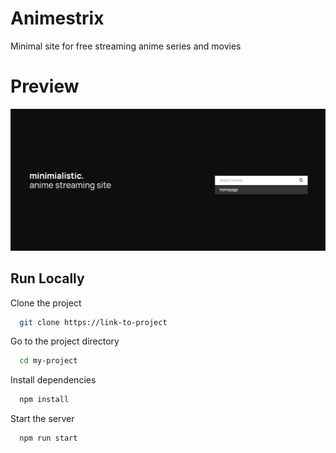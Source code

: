 
# Animestrix

Minimal site for free streaming anime series and movies 

# Preview

![App Screenshot](./public/animestrix-home.png)

## Run Locally

Clone the project

```bash
  git clone https://link-to-project
```

Go to the project directory

```bash
  cd my-project
```

Install dependencies

```bash
  npm install
```

Start the server

```bash
  npm run start
```

